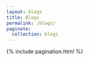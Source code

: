 ```yaml
---
layout: blogs
title: Blogs
permalink: /blogs/
paginate:
  collection: blogs
---
```


{% include pagination.html %}
